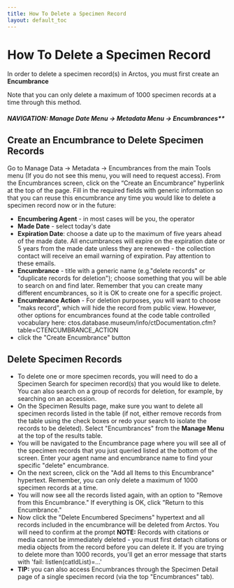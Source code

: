 ```yaml
---
title: How To Delete a Specimen Record
layout: default_toc
---
```

# How To Delete a Specimen Record

In order to delete a specimen record(s) in Arctos, you must first create an **Encumbrance**

Note that you can only delete a maximum of 1000 specimen records at a time through this method.

##### NAVIGATION: Manage Date Menu → Metadata Menu → Encumbrances**

## Create an Encumbrance to Delete Specimen Records

Go to Manage Data -> Metadata -> Encumbrances from the main Tools menu (If you do not see this menu, you will need to request access). From the Encumbrances screen, click on the “Create an Encumbrance” hyperlink at the top of the page. Fill in the required fields with generic information so that you can reuse this encumbrance any time you would like to delete a specimen record now or in the future:
* **Encumbering Agent** - in most cases will be you, the operator
* **Made Date** - select today's date
* **Expiration Date**: choose a date up to the maximum of five years ahead of the made date. All encumbrances will expire on the expiration date or 5 years from the made date unless they are renewed - the collection contact will receive an email warning of expiration. Pay attention to these emails.
* **Encumbrance** - title with a generic name (e.g."delete records" or "duplicate records for deletion"); choose something that you will be able to search on and find later. Remember that you can create many different encumbrances, so it is OK to create one for a specific project.
* **Encumbrance Action** - For deletion purposes, you will want to choose "maks record", which will hide the record from public view. However, other options for encumbrances found at the code table controlled vocabulary here:
ctos.database.museum/info/ctDocumentation.cfm?table=CTENCUMBRANCE_ACTION
* click the "Create Encumbrance" button

## Delete Specimen Records

* To delete one or more specimen records, you will need to do a Specimen Search for specimen record(s) that you would like to delete. You can also search on a group of records for deletion, for example, by searching on an accession.
* On the Specimen Results page, make sure you want to delete all specimen records listed in the table (if not, either remove records from the table using the check boxes or redo your search to isolate the records to be deleted). Select "Encumbrances" from the **Manage Menu** at the top of the results table.
* You will be navigated to the Encumbrance page where you will see all of the specimen records that you just queried listed at the bottom of the screen. Enter your agent name and encumbrance name to find your specific "delete" encumbrance.
* On the next screen, click on the "Add all Items to this Encumbrance" hypertext. Remember, you can only delete a maximum of 1000 specimen records at a time.
* You will now see all the records listed again, with an option to "Remove from this Encumbrance." If everything is OK, click "Return to this Encumbrance."
* Now click the "Delete Encumbered Specimens" hypertext and all records included in the encumbrance will be deleted from Arctos. You will need to confirm at the prompt **NOTE:** Records with citations or media cannot be immediately deleted - you must first detach citations or media objects from the record before you can delete it. If you are trying to delete more than 1000 records, you'll get an error message that starts with 'fail: listlen(catIdList)=...'
* **TIP:** you can also access Encumbrances through the Specimen Detail page of a single specimen record (via the top "Encumbrances" tab).
